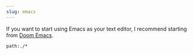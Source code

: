 ```yaml
---
slug: emacs
---
```


If you want to start using Emacs as your text editor, I recommend starting from [Doom Emacs](https://github.com/doomemacs/).

```query
path:./*
```
